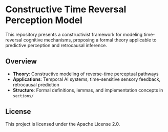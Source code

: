 # Constructive Time Reversal Perception Model
This repository presents a constructivist framework for modeling time-reversal cognitive mechanisms, proposing a formal theory applicable to predictive perception and retrocausal inference.

## Overview
- **Theory**: Constructive modeling of reverse-time perceptual pathways
- **Applications**: Temporal AI systems, time-sensitive sensory feedback, retrocausal prediction
- **Structure**: Formal definitions, lemmas, and implementation concepts in `sections/`

## License
This project is licensed under the Apache License 2.0.
